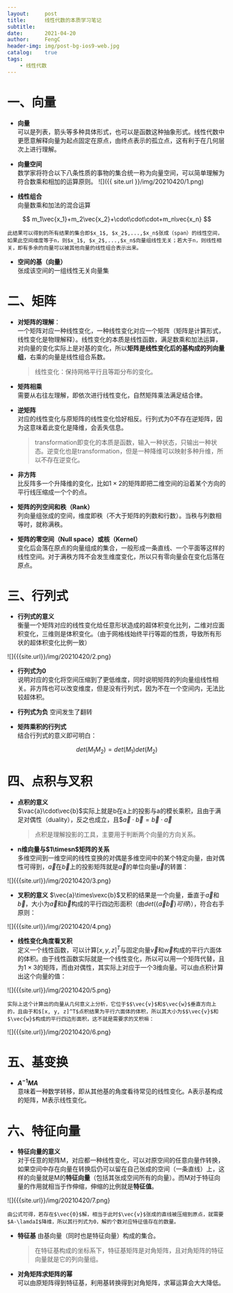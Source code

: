 ```yaml
---
layout:     post
title:      线性代数的本质学习笔记
subtitle:   
date:       2021-04-20
author:     FengC
header-img: img/post-bg-ios9-web.jpg
catalog: 	true
tags:
    - 线性代数
---
```


# 一、向量
* **向量**  
可以是列表，箭头等多种具体形式，也可以是函数这种抽象形式。线性代数中更愿意解释向量为起点固定在原点，由终点表示的孤立点，这有利于在几何层次上进行理解。

* **向量空间**  
数学家将符合以下八条性质的事物的集合统一称为向量空间，可以简单理解为符合数乘和相加的运算原则。
![]({{ site.url }}/img/20210420/1.png)

* **线性组合**  
向量数乘和加法的混合运算

$$
m_1\vec{x_1}+m_2\vec{x_2}+\cdot\cdot\cdot+m_n\vec{x_n}
$$
    
    此结果可以得到的所有结果的集合即$x_1$, $x_2$,...,$x_n$张成（span）的线性空间，如果此空间维度等于n，则$x_1$, $x_2$,...,$x_n$向量组线性无关；若大于n，则线性相关，即有多余的向量可以被其他向量的线性组合表示出来。

* **空间的基（向量）**  
张成该空间的一组线性无关向量集

# 二、矩阵
* **对矩阵的理解**：  
一个矩阵对应一种线性变化，一种线性变化对应一个矩阵（矩阵是计算形式，线性变化是物理解释）。线性变化的本质是线性函数，满足数乘和加法运算，对向量的变化实际上是对基的变化，所以**矩阵是线性变化后的基构成的列向量组**，右乘的向量是线性组合系数。
    > 线性变化：保持网格平行且等距分布的变化。

* **矩阵相乘**  
需要从右往左理解，即依次进行线性变化，自然矩阵乘法满足结合律。

* **逆矩阵**  
对应的线性变化与原矩阵的线性变化恰好相反。行列式为0不存在逆矩阵，因为这意味着此变化是降维，会丢失信息。
    >transformation即变化的本质是函数，输入一种状态，只输出一种状态。逆变化也是transformation，但是一种降维可以映射多种升维，所以不存在逆变化。

* **非方阵**  
比反阵多一个升降维的变化，比如$1\times2$的矩阵即把二维空间的沿着某个方向的平行线压缩成一个个的点。

* **矩阵的列空间和秩（Rank）**  
列向量组张成的空间，维度即秩（不大于矩阵的列数和行数）。当秩与列数相等时，就称满秩。

* **矩阵的零空间（Null space）或核（Kernel）**  
变化后会落在原点的向量组成的集合，一般形成一条直线、一个平面等这样的线性空间。对于满秩方阵不会发生维度变化，所以只有零向量会在变化后落在原点。

# 三、行列式
* **行列式的意义**  
衡量一个矩阵对应的线性变化给任意形状造成的超体积变化比列，二维对应面积变化，三维则是体积变化。（由于网格线始终平行等距的性质，导致所有形状的超体积变化比例一致）

![]{{{site.url}}/img/20210420/2.png}

* **行列式为0**  
说明对应的变化将空间压缩到了更低维度，同时说明矩阵的列向量组线性相关。非方阵也可以改变维度，但是没有行列式，因为不在一个空间内，无法比较超体积。

* **行列式为负**
空间发生了翻转

* **矩阵乘积的行列式**  
结合行列式的意义即可明白：

$$
det(M_1M_2)=det(M_1)det(M_2)
$$

# 四、点积与叉积
* **点积的意义**  
$\vac{a}\cdot\vec{b}$实际上就是b在a上的投影与a的模长乘积，且由于满足对偶性（duality），反之也成立，且$$\vec{a}\cdot\vec{b}=\vec{b}\cdot\vec{a}$
    > 点积是理解投影的工具，主要用于判断两个向量的方向关系。

* **n维向量与$1\timesn$矩阵的关系**  
多维空间到一维空间的线性变换的对偶是多维空间中的某个特定向量，由对偶性可得到，$\vec{a}$在$\vec{b}$上的投影矩阵就是$\vec{a}$的单位向量$\vec{u}$的转置：

![]{{{site.url}}/img/20210420/3.png}

* **叉积的意义**
$\vec{a}\times\vexc{b}$叉积的结果是一个向量，垂直于$\vec{a}$和$\vec{b}$，大小为$\vec{a}$和$\vec{b}$构成的平行四边形面积（由$det(\{\vec{a}\vec{b}\}可得)$），符合右手原则：

![]{{{site.url}}/img/20210420/4.png}

* **线性变化角度看叉积**  
定义一个线性函数，可以计算$[x, y, z]^T$与固定向量$\vec{v}$和$\vec{w}$构成的平行六面体的体积。由于线性函数实际就是一个线性变化，所以可以用一个矩阵代替，且为$1\times3$的矩阵，而由对偶性，其实际上对应于一个3维向量。可以由点积计算出这个向量的值：

![]{{{site.url}}/img/20210420/5.png}

    实际上这个计算出的向量从几何意义上分析，它位于$$\vec{v}$和$\vec{w}$垂直方向上的，且由于和$[x, y, z]^T$点积结果为平行六面体的体积，所以其大小为$$\vec{v}$和$\vec{w}$构成的平行四边形面积，这不就是需要求的叉积嘛：

![]{{{site.url}}/img/20210420/6.png}

# 五、基变换
* **$A^{-1}MA$**  
意味着一种数学转移，即从其他基的角度看待常见的线性变化。A表示基构成的矩阵，M表示线性变化。

# 六、特征向量
* **特征向量的意义**  
对于任意的矩阵M，对应都一种线性变化，可以对原空间的任意向量作转换，如果空间中存在向量在转换后仍可以留在自己张成的空间（一条直线）上，这样的向量就是M的**特征向量**（包括其张成空间所有的向量）。而M对于特征向量的作用就相当于作伸缩，伸缩的比例就是**特征值**。

![]{{{site.url}}/img/20210420/7.png}

    由公式可得，若存在$\vec{0}$解，相当于此时$\vec{v}$张成的直线被压缩到原点，就需要$A-\lamdaI$降维，所以其行列式为0，解的个数对应特征值存在的数量。

* **特征基**
由基向量（同时也是特征向量）构成的集合。
    >在特征基构成的坐标系下，特征基矩阵是对角矩阵，且对角矩阵的特征向量就是它的列向量组。

* **对角矩阵求矩阵的幂**  
可以由原矩阵得到特征基，利用基转换得到对角矩阵，求幂运算会大大降低。